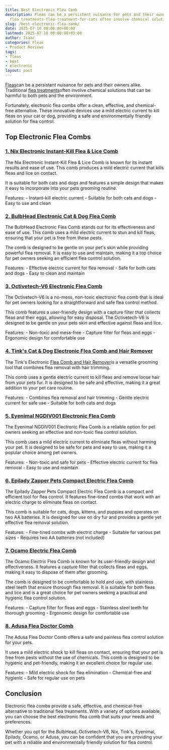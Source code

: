```yaml
---
title: Best Electronic Flea Comb
description: Fleas can be a persistent nuisance for pets and their owners alike. Traditional
  flea treatments-flea-treatment-for-cats often involve chemical solutions that...
slug: /best-electronic-flea-comb/
date: 2025-07-10 00:00:00+00:00
lastmod: 2025-07-10 00:00:00+03:00
author: Isaac
categories: Fleas
- Product Reviews
tags:
- fleas
- best
- electronic
layout: post
---
```

[Fleas](https://pestpolicy.com/best-cordless-vacuum-for-pet-hair/)can be a persistent nuisance for pets and their owners alike. Traditional [flea treatments](https://pestpolicy.com/[best](https://pestpolicy.com/best-dog-brush-for-short-hair-shedding/)-flea-treatment-for-cats/)often involve chemical solutions that can be harmful to both pets and the environment.

Fortunately, electronic flea combs offer a clean, effective, and chemical-free alternative. These innovative devices use a mild electric current to kill fleas on your cat or dog, providing a safe and environmentally friendly solution for flea control.

##  Top Electronic Flea Combs

###  [1. Nix Electronic Instant-Kill Flea & Lice Comb](https://www.amazon.com/dp/B00MWQ7FGM/?tag=p-policy-20)

The Nix Electronic Instant-Kill Flea & Lice Comb is known for its instant results and ease of use. This comb produces a mild electric current that kills fleas and lice on contact.

It is suitable for both cats and dogs and features a simple design that makes it easy to incorporate into your pets grooming routine.

Features: - Instant-kill electric current - Suitable for both cats and dogs - Easy to use and clean

###  [2. BulbHead Electronic Cat & Dog Flea Comb](https://www.amazon.com/dp/B07JC81HMW/?tag=p-policy-20)

The BulbHead Electronic Flea Comb stands out for its effectiveness and ease of use. This comb uses a mild electric current to stun and kill fleas, ensuring that your pet is free from these pests.

The comb is designed to be gentle on your pet's skin while providing powerful flea removal. It is easy to use and maintain, making it a top choice for pet owners seeking an efficient flea control solution.

Features: - Effective electric current for flea removal - Safe for both cats and dogs - Easy to clean and maintain

###  [3. Octivetech-V6 Electronic Flea Comb](https://www.amazon.com/dp/B07JC81HMW/?tag=p-policy-20)

The Octivetech-V6 is a no-mess, non-toxic electronic flea comb that is ideal for pet owners looking for a straightforward and safe flea control method.

This comb features a user-friendly design with a capture filter that collects fleas and their eggs, allowing for easy disposal. The Octivetech-V6 is designed to be gentle on your pets skin and effective against fleas and lice.

Features: - Non-toxic and mess-free - Capture filter for fleas and eggs - Ergonomic design for comfortable use

###  [4. Tink's Cat & Dog Electronic Flea Comb and Hair Remover](https://www.amazon.com/dp/B083FGCTXS/?tag=p-policy-20)

The Tink's Electronic [Flea Comb and Hair Remover](https://pestpolicy.com/best-flea-combs-for-dogs/)is a versatile grooming tool that combines flea removal with hair trimming.

This comb uses a gentle electric current to kill fleas and remove loose hair from your pets fur. It is designed to be safe and effective, making it a great addition to your pet care routine.

Features: - Combines flea removal and hair trimming - Gentle electric current for safe use - Suitable for both cats and dogs

###  [5. Eyenimal NGDIV001 Electronic Flea Comb](https://www.amazon.com/dp/B00YYFXXJC/?tag=p-policy-20)

The Eyenimal NGDIV001 Electronic Flea Comb is a reliable option for pet owners seeking an effective and non-toxic flea control solution.

This comb uses a mild electric current to eliminate fleas without harming your pet. It is designed to be safe for pets and easy to use, making it a popular choice among pet owners.

Features: - Non-toxic and safe for pets - Effective electric current for flea removal - Easy to use and maintain

###  [6. Epilady Zapper Pets Compact Electric Flea Comb](https://www.amazon.com/dp/B00YYFXXJC/?tag=p-policy-20)

The Epilady Zapper Pets Compact Electric Flea Comb is a compact and efficient tool for flea control. It features fine-tined combs that work with an electric charge to eliminate fleas on contact.

This comb is suitable for cats, dogs, kittens, and puppies and operates on two AA batteries. It is designed for use on dry fur and provides a gentle yet effective flea removal solution.

Features: - Fine-tined combs with electric charge - Suitable for various pet sizes - Requires two AA batteries (not included)

###  [7. Ocamo Electric Flea Comb](https://www.amazon.com/dp/B00YYFXXJC/?tag=p-policy-20)

The Ocamo Electric Flea Comb is known for its user-friendly design and effectiveness. It features a capture filter that collects fleas and eggs, making it easy to dispose of them after grooming.

The comb is designed to be comfortable to hold and use, with stainless steel teeth that ensure thorough flea removal. It is suitable for both fleas and lice and is a great choice for pet owners seeking a practical and hygienic flea control solution.

Features: - Capture filter for fleas and eggs - Stainless steel teeth for thorough grooming - Ergonomic design for comfortable use

###  [8. Adusa Flea Doctor Comb](https://www.amazon.com/dp/B00YYFXXJC/?tag=p-policy-20)

The Adusa Flea Doctor Comb offers a safe and painless flea control solution for your pets.

It uses a mild electric shock to kill fleas on contact, ensuring that your pet is free from pests without the use of chemicals. This comb is designed to be hygienic and pet-friendly, making it an excellent choice for regular use.

Features: - Mild electric shock for flea elimination - Chemical-free and hygienic - Safe for regular use on pets

##  Conclusion

Electronic flea combs provide a safe, effective, and chemical-free alternative to traditional flea treatments. With a variety of options available, you can choose the best electronic flea comb that suits your needs and preferences.

Whether you opt for the BulbHead, Octivetech-V6, Nix, Tink's, Eyenimal, Epilady, Ocamo, or Adusa, you can be confident that you are providing your pet with a reliable and environmentally friendly solution for flea control.